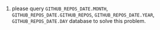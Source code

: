 1. please query `GITHUB_REPOS_DATE.MONTH`, `GITHUB_REPOS_DATE.GITHUB_REPOS`, `GITHUB_REPOS_DATE.YEAR`, `GITHUB_REPOS_DATE.DAY` database to solve this problem.

